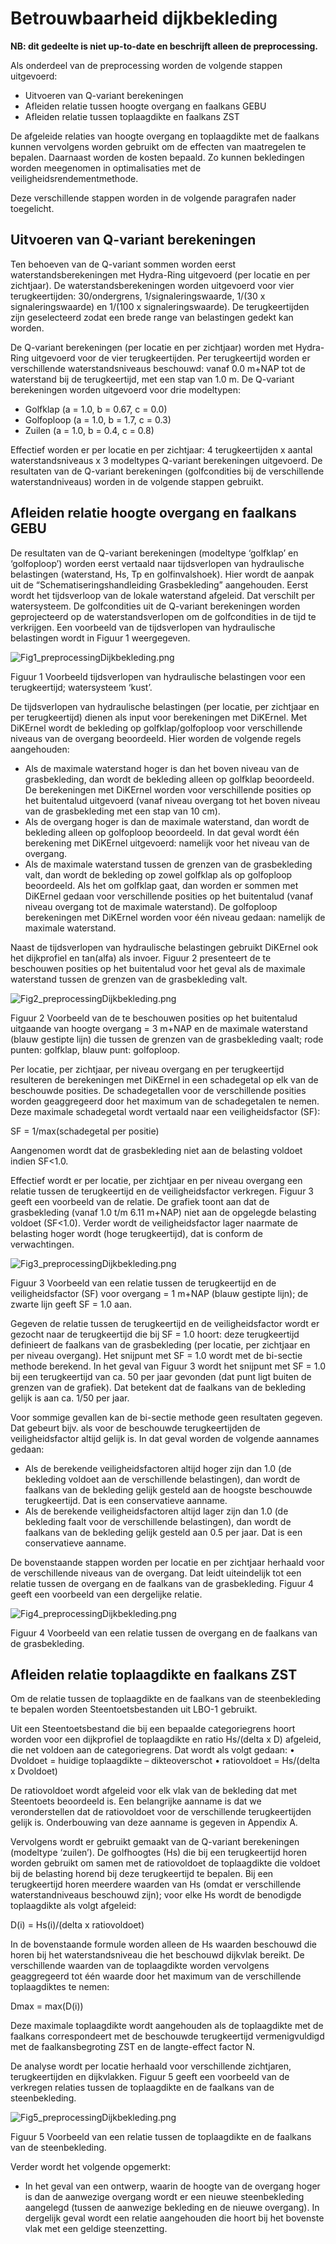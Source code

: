 # Betrouwbaarheid dijkbekleding

**NB: dit gedeelte is niet up-to-date en beschrijft alleen de preprocessing.**

Als onderdeel van de preprocessing worden de volgende stappen uitgevoerd:
- Uitvoeren van Q-variant berekeningen
- Afleiden relatie tussen hoogte overgang en faalkans GEBU
- Afleiden relatie tussen toplaagdikte en faalkans ZST

De afgeleide relaties van hoogte overgang en toplaagdikte met de faalkans kunnen vervolgens worden gebruikt om de effecten van maatregelen te bepalen. Daarnaast worden de kosten bepaald. Zo kunnen bekledingen worden meegenomen in optimalisaties met de veiligheidsrendementmethode.

Deze verschillende stappen worden in de volgende paragrafen nader toegelicht.

##	Uitvoeren van Q-variant berekeningen
Ten behoeven van de Q-variant sommen worden eerst waterstandsberekeningen met Hydra-Ring uitgevoerd (per locatie en per zichtjaar). De waterstandsberekeningen worden uitgevoerd voor vier terugkeertijden: 30/ondergrens, 1/signaleringswaarde, 1/(30 x signaleringswaarde) en 1/(100 x signaleringswaarde). De terugkeertijden zijn geselecteerd zodat een brede range van belastingen gedekt kan worden.

De Q-variant berekeningen (per locatie en per zichtjaar) worden met Hydra-Ring uitgevoerd voor de vier terugkeertijden. Per terugkeertijd worden er verschillende waterstandsniveaus beschouwd: vanaf 0.0 m+NAP tot de waterstand bij de terugkeertijd, met een stap van 1.0 m. De Q-variant berekeningen worden uitgevoerd voor drie modeltypen:
- Golfklap (a = 1.0, b = 0.67, c = 0.0)
- Golfoploop (a = 1.0, b = 1.7, c = 0.3)
- Zuilen (a = 1.0, b = 0.4, c = 0.8)

Effectief worden er per locatie en per zichtjaar: 4 terugkeertijden x aantal waterstandsniveaus x 3 modeltypes Q-variant berekeningen uitgevoerd. De resultaten van de Q-variant berekeningen (golfcondities bij de verschillende waterstandniveaus) worden in de volgende stappen gebruikt.

##	Afleiden relatie hoogte overgang en faalkans GEBU
De resultaten van de Q-variant berekeningen (modeltype ‘golfklap’ en ‘golfoploop’) worden eerst vertaald naar tijdsverlopen van hydraulische belastingen (waterstand, Hs, Tp en golfinvalshoek). Hier wordt de aanpak uit de “Schematiseringshandleiding Grasbekleding” aangehouden. Eerst wordt het tijdsverloop van de lokale waterstand afgeleid. Dat verschilt per watersysteem. De golfcondities uit de Q-variant berekeningen worden geprojecteerd op de waterstandsverlopen om de golfcondities in de tijd te verkrijgen. Een voorbeeld van de tijdsverlopen van hydraulische belastingen wordt in Figuur 1 weergegeven.


![Fig1_preprocessingDijkbekleding.png](Fig1_preprocessingDijkbekleding.png)

Figuur 1 Voorbeeld tijdsverlopen van hydraulische belastingen voor een terugkeertijd; watersysteem ‘kust’.

De tijdsverlopen van hydraulische belastingen (per locatie, per zichtjaar en per terugkeertijd) dienen als input voor berekeningen met DiKErnel. Met DiKErnel wordt de bekleding op golfklap/golfoploop voor verschillende niveaus van de overgang beoordeeld. Hier worden de volgende regels aangehouden:
- Als de maximale waterstand hoger is dan het boven niveau van de grasbekleding, dan wordt de bekleding alleen op golfklap beoordeeld. De berekeningen met DiKErnel worden voor verschillende posities op het buitentalud uitgevoerd (vanaf niveau overgang tot het boven niveau van de grasbekleding met een stap van 10 cm).
- Als de overgang hoger is dan de maximale waterstand, dan wordt de bekleding alleen op golfoploop beoordeeld. In dat geval wordt één berekening met DiKErnel uitgevoerd: namelijk voor het niveau van de overgang.
- Als de maximale waterstand tussen de grenzen van de grasbekleding valt, dan wordt de bekleding op zowel golfklap als op golfoploop beoordeeld. Als het om golfklap gaat, dan worden er sommen met DiKErnel gedaan voor verschillende posities op het buitentalud (vanaf niveau overgang tot de maximale waterstand). De golfoploop berekeningen met DiKErnel worden voor één niveau gedaan: namelijk de maximale waterstand.

Naast de tijdsverlopen van hydraulische belastingen gebruikt DiKErnel ook het dijkprofiel en tan(alfa)  als invoer. Figuur 2 presenteert de te beschouwen posities op het buitentalud voor het geval als de maximale waterstand tussen de grenzen van de grasbekleding valt.

![Fig2_preprocessingDijkbekleding.png](Fig2_preprocessingDijkbekleding.png)

Figuur 2 Voorbeeld van de te beschouwen posities op het buitentalud uitgaande van hoogte overgang = 3 m+NAP en de maximale waterstand (blauw gestipte lijn) die tussen de grenzen van de grasbekleding vaalt; rode punten: golfklap, blauw punt: golfoploop.

Per locatie, per zichtjaar, per niveau overgang en per terugkeertijd resulteren de berekeningen met DiKErnel in een schadegetal op elk van de beschouwde posities. De schadegetallen voor de verschillende posities worden geaggregeerd door het maximum van de schadegetalen te nemen. Deze maximale schadegetal wordt vertaald naar een veiligheidsfactor (SF):

SF = 1/max(schadegetal per positie)

Aangenomen wordt dat de grasbekleding niet aan de belasting voldoet indien SF<1.0.

Effectief wordt er per locatie, per zichtjaar en per niveau overgang een relatie tussen de terugkeertijd en de veiligheidsfactor verkregen. Figuur 3 geeft een voorbeeld van de relatie. De grafiek toont aan dat de grasbekleding (vanaf 1.0 t/m 6.11 m+NAP) niet aan de opgelegde belasting voldoet (SF<1.0). Verder wordt de veiligheidsfactor lager naarmate de belasting hoger wordt (hoge terugkeertijd), dat is conform de verwachtingen.

![Fig3_preprocessingDijkbekleding.png](Fig3_preprocessingDijkbekleding.png)

Figuur 3 Voorbeeld van een relatie tussen de terugkeertijd en de veiligheidsfactor (SF) voor overgang = 1 m+NAP (blauw gestipte lijn); de zwarte lijn geeft SF = 1.0 aan.

Gegeven de relatie tussen de terugkeertijd en de veiligheidsfactor wordt er gezocht naar de terugkeertijd die bij SF = 1.0 hoort: deze terugkeertijd definieert de faalkans van de grasbekleding (per locatie, per zichtjaar en per niveau overgang). Het snijpunt met SF = 1.0 wordt met de bi-sectie methode berekend. In het geval van Figuur 3 wordt het snijpunt met SF = 1.0 bij een terugkeertijd van ca. 50 per jaar gevonden (dat punt ligt buiten de grenzen van de grafiek). Dat betekent dat de faalkans van de bekleding gelijk is aan ca. 1/50 per jaar.

Voor sommige gevallen kan de bi-sectie methode geen resultaten gegeven. Dat gebeurt bijv. als voor de beschouwde terugkeertijden de veiligheidsfactor altijd gelijk is. In dat geval worden de volgende aannames gedaan:
- Als de berekende veiligheidsfactoren altijd hoger zijn dan 1.0 (de bekleding voldoet aan de verschillende belastingen), dan wordt de faalkans van de bekleding gelijk gesteld aan de hoogste beschouwde terugkeertijd. Dat is een conservatieve aanname.
- Als de berekende veiligheidsfactoren altijd lager zijn dan 1.0 (de bekleding faalt voor de verschillende belastingen), dan wordt de faalkans van de bekleding gelijk gesteld  aan 0.5 per jaar. Dat is een conservatieve aanname.

De bovenstaande stappen worden per locatie en per zichtjaar herhaald voor de verschillende niveaus van de overgang. Dat leidt uiteindelijk tot een relatie tussen de overgang en de faalkans van de grasbekleding. Figuur 4 geeft een voorbeeld van een dergelijke relatie.

![Fig4_preprocessingDijkbekleding.png](Fig4_preprocessingDijkbekleding.png)

Figuur 4 Voorbeeld van een relatie tussen de overgang en de faalkans van de grasbekleding.

## Afleiden relatie toplaagdikte en faalkans ZST
Om de relatie tussen de toplaagdikte en de faalkans van de steenbekleding te bepalen worden Steentoetsbestanden uit LBO-1 gebruikt. 

Uit een Steentoetsbestand die bij een bepaalde categoriegrens hoort worden voor een dijkprofiel de toplaagdikte en ratio Hs/(delta x D) afgeleid, die net voldoen aan de categoriegrens. Dat wordt als volgt gedaan:
•	Dvoldoet = huidige toplaagdikte – dikteoverschot
•	ratiovoldoet = Hs/(delta x Dvoldoet)

De ratiovoldoet wordt afgeleid voor elk vlak van de bekleding dat met Steentoets beoordeeld is. Een belangrijke aanname is dat we veronderstellen dat de ratiovoldoet voor de verschillende terugkeertijden gelijk is. Onderbouwing van deze aanname is gegeven in Appendix A.

Vervolgens wordt er gebruikt gemaakt van de Q-variant berekeningen (modeltype ‘zuilen’). De golfhoogtes (Hs) die bij een terugkeertijd horen worden gebruikt om samen met de ratiovoldoet de toplaagdikte die voldoet bij de belasting horend bij deze terugkeertijd te bepalen. Bij een terugkeertijd horen meerdere waarden van Hs (omdat er verschillende waterstandniveaus beschouwd zijn); voor elke Hs wordt de benodigde toplaagdikte als volgt afgeleid:

D(i) = Hs(i)/(delta x ratiovoldoet)

In de bovenstaande formule worden alleen de Hs waarden beschouwd die horen bij het waterstandsniveau die het beschouwd dijkvlak bereikt. De verschillende waarden van de toplaagdikte worden vervolgens geaggregeerd tot één waarde door het maximum van de verschillende toplaagdiktes te nemen:

Dmax = max(D(i))

Deze maximale toplaagdikte wordt aangehouden als de toplaagdikte met de faalkans correspondeert met de beschouwde terugkeertijd vermenigvuldigd met de faalkansbegroting ZST en de langte-effect factor N.

De analyse wordt per locatie herhaald voor verschillende zichtjaren, terugkeertijden en dijkvlakken. Figuur 5 geeft een voorbeeld van de verkregen relaties tussen de toplaagdikte en de faalkans van de steenbekleding.


![Fig5_preprocessingDijkbekleding.png](Fig5_preprocessingDijkbekleding.png)

Figuur 5 Voorbeeld van een relatie tussen de toplaagdikte en de faalkans van de steenbekleding.

Verder wordt het volgende opgemerkt:
- In het geval van een ontwerp, waarin de hoogte van de overgang hoger is dan de aanwezige overgang wordt er een nieuwe steenbekleding aangelegd (tussen de aanwezige bekleding en de nieuwe overgang). In dergelijk geval wordt een relatie aangehouden die hoort bij het bovenste vlak met een geldige steenzetting.

